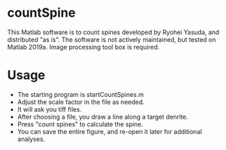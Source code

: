 # countSpine
This Matlab software is to count spines developed by Ryohei Yasuda, and distributed "as is". The software is not actively maintained, but tested on Matlab 2019a. Image processing tool box is required.

# Usage
- The starting program is startCountSpines.m
- Adjust the scale factor in the file as needed.
- It will ask you tiff files.
- After choosing a file, you draw a line along a target denrite.
- Press "count spines" to calculate the spine.
- You can save the entire figure, and re-open it later for additional analyses.
